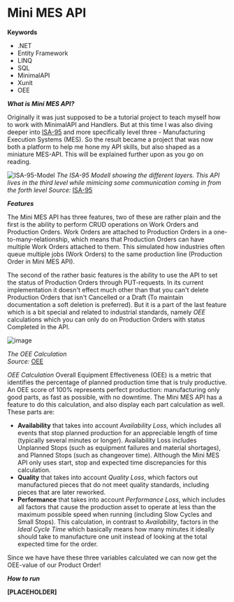 # Mini MES API

**Keywords**
- .NET
- Entity Framework
- LINQ
- SQL
- MinimalAPI
- Xunit
- OEE

***What is Mini MES API?***

Originally it was just supposed to be a tutorial project to teach myself how to work with MinimalAPI and Handlers. But at this time I was also diving deeper into [ISA-95](https://www.isa.org/standards-and-publications/isa-standards/isa-95-standard) and more specifically level three - Manufacturing Execution Systems (MES). So the result became a project that was now both a platform to help me hone my API skills, but also shaped as a miniature MES-API. This will be explained further upon as you go on reading.


![ISA-95-Model](https://github.com/user-attachments/assets/229f4401-9015-4783-890e-8572f4a6cdaf)
*The ISA-95 Modell showing the different layers. This API lives in the third level while mimicing some communication coming in from the forth level*
*Source:* [ISA-95](https://www.isa.org/standards-and-publications/isa-standards/isa-95-standard)

***Features***

The Mini MES API has three features, two of these are rather plain and the first is the ability to perform CRUD operations on Work Orders and Production Orders. Work Orders are attached to Production Orders in a one-to-many-relationship, which means that Production Orders can have multiple Work Orders attached to them. This simulated how industries often queue multiple jobs (Work Orders) to the same production line (Production Order in Mini MES API).

The second of the rather basic features is the ability to use the API to set the status of Production Orders through PUT-requests. In its current implementation it doesn't effect much other than that you can't delete Production Orders that isn't Cancelled or a Draft (To maintain documentation a soft deletion is preferred). But it is a part of the last feature which is a bit special and related to industrial standards, namely *OEE* calculations which you can only do on Production Orders with status Completed in the API.

![image](https://github.com/user-attachments/assets/557e3efd-9d5f-4930-a29b-ce286267549e)

*The OEE Calculation*                                                                                                                                                                   
*Source:* [OEE](https://www.leanproduction.com/oee/)


*OEE Calculation*
Overall Equipment Effectiveness (OEE) is a metric that identifies the percentage of planned production time that is truly productive. An OEE score of 100% represents perfect production: manufacturing only good parts, as fast as possible, with no downtime. The Mini MES API has a feature to do this calculation, and also display each part calculation as well. These parts are: 
- **Availability** that takes into account *Availability Loss*, which includes all events that stop planned production for an appreciable length of time (typically several minutes or longer). Availability Loss includes Unplanned Stops (such as equipment failures and material shortages), and Planned Stops (such as changeover time). Although the Mini MES API only uses start, stop and expected time discrepancies for this calculation.
- **Quality** that takes into account *Quality Loss*, which factors out manufactured pieces that do not meet quality standards, including pieces that are later reworked.
- **Performance** that takes into account *Performance Loss*, which includes all factors that cause the production asset to operate at less than the maximum possible speed when running (including Slow Cycles and Small Stops). This calculation, in contrast to *Availability*, factors in the *Ideal Cycle Time* which basically means how many minutes it ideally should take to manufacture one unit instead of looking at the total expected time for the order.

Since we have have these three variables calculated we can now get the OEE-value of our Product Order!

***How to run***

**[PLACEHOLDER]**

